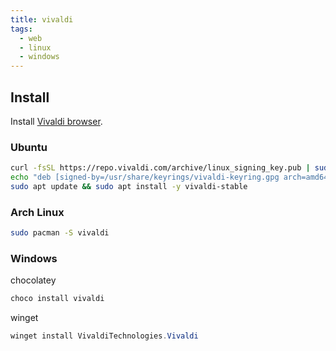 ```yaml
---
title: vivaldi
tags:
  - web
  - linux
  - windows
---
```


## Install

Install [Vivaldi browser](https://vivaldi.com/download/).

### Ubuntu

```bash
curl -fsSL https://repo.vivaldi.com/archive/linux_signing_key.pub | sudo gpg --dearmor -o /usr/share/keyrings/vivaldi-keyring.gpg
echo "deb [signed-by=/usr/share/keyrings/vivaldi-keyring.gpg arch=amd64] https://repo.vivaldi.com/archive/deb/ stable main" | sudo tee /etc/apt/sources.list.d/vivaldi.list > /dev/null
sudo apt update && sudo apt install -y vivaldi-stable
```

### Arch Linux

```sh
sudo pacman -S vivaldi
```

### Windows

chocolatey

```powershell
choco install vivaldi
```

winget

```powershell
winget install VivaldiTechnologies.Vivaldi
```